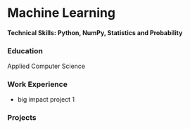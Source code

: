 # Machine Learning

#### Technical Skills: Python, NumPy, Statistics and Probability

### Education
Applied Computer Science

### Work Experience
- big impact project 1

### Projects
